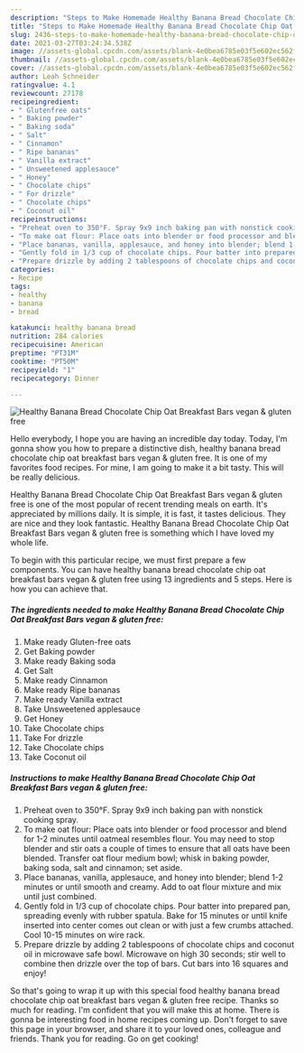 ```yaml
---
description: "Steps to Make Homemade Healthy Banana Bread Chocolate Chip Oat Breakfast Bars vegan &amp;amp; gluten free"
title: "Steps to Make Homemade Healthy Banana Bread Chocolate Chip Oat Breakfast Bars vegan &amp;amp; gluten free"
slug: 2436-steps-to-make-homemade-healthy-banana-bread-chocolate-chip-oat-breakfast-bars-vegan-and-amp-gluten-free
date: 2021-03-27T03:24:34.538Z
image: //assets-global.cpcdn.com/assets/blank-4e0bea6785e03f5e602ec562f230caae08da540cada707380b4fe1bbebba43da.png
thumbnail: //assets-global.cpcdn.com/assets/blank-4e0bea6785e03f5e602ec562f230caae08da540cada707380b4fe1bbebba43da.png
cover: //assets-global.cpcdn.com/assets/blank-4e0bea6785e03f5e602ec562f230caae08da540cada707380b4fe1bbebba43da.png
author: Leah Schneider
ratingvalue: 4.1
reviewcount: 27178
recipeingredient:
- " Glutenfree oats"
- " Baking powder"
- " Baking soda"
- " Salt"
- " Cinnamon"
- " Ripe bananas"
- " Vanilla extract"
- " Unsweetened applesauce"
- " Honey"
- " Chocolate chips"
- " For drizzle"
- " Chocolate chips"
- " Coconut oil"
recipeinstructions:
- "Preheat oven to 350°F. Spray 9x9 inch baking pan with nonstick cooking spray."
- "To make oat flour: Place oats into blender or food processor and blend for 1-2 minutes until oatmeal resembles flour. You may need to stop blender and stir oats a couple of times to ensure that all oats have been blended. Transfer oat flour medium bowl; whisk in baking powder, baking soda, salt and cinnamon; set aside."
- "Place bananas, vanilla, applesauce, and honey into blender; blend 1-2 minutes or until smooth and creamy. Add to oat flour mixture and mix until just combined."
- "Gently fold in 1/3 cup of chocolate chips. Pour batter into prepared pan, spreading evenly with rubber spatula. Bake for 15 minutes or until knife inserted into center comes out clean or with just a few crumbs attached. Cool 10-15 minutes on wire rack."
- "Prepare drizzle by adding 2 tablespoons of chocolate chips and coconut oil in microwave safe bowl. Microwave on high 30 seconds; stir well to combine then drizzle over the top of bars. Cut bars into 16 squares and enjoy!"
categories:
- Recipe
tags:
- healthy
- banana
- bread

katakunci: healthy banana bread 
nutrition: 284 calories
recipecuisine: American
preptime: "PT31M"
cooktime: "PT50M"
recipeyield: "1"
recipecategory: Dinner

---
```



![Healthy Banana Bread Chocolate Chip Oat Breakfast Bars vegan &amp; gluten free](//assets-global.cpcdn.com/assets/blank-4e0bea6785e03f5e602ec562f230caae08da540cada707380b4fe1bbebba43da.png)

Hello everybody, I hope you are having an incredible day today. Today, I'm gonna show you how to prepare a distinctive dish, healthy banana bread chocolate chip oat breakfast bars vegan &amp; gluten free. It is one of my favorites food recipes. For mine, I am going to make it a bit tasty. This will be really delicious.



Healthy Banana Bread Chocolate Chip Oat Breakfast Bars vegan &amp; gluten free is one of the most popular of recent trending meals on earth. It's appreciated by millions daily. It is simple, it is fast, it tastes delicious. They are nice and they look fantastic. Healthy Banana Bread Chocolate Chip Oat Breakfast Bars vegan &amp; gluten free is something which I have loved my whole life.


To begin with this particular recipe, we must first prepare a few components. You can have healthy banana bread chocolate chip oat breakfast bars vegan &amp; gluten free using 13 ingredients and 5 steps. Here is how you can achieve that.

<!--inarticleads1-->

##### The ingredients needed to make Healthy Banana Bread Chocolate Chip Oat Breakfast Bars vegan &amp; gluten free:

1. Make ready  Gluten-free oats
1. Get  Baking powder
1. Make ready  Baking soda
1. Get  Salt
1. Make ready  Cinnamon
1. Make ready  Ripe bananas
1. Make ready  Vanilla extract
1. Take  Unsweetened applesauce
1. Get  Honey
1. Take  Chocolate chips
1. Take  For drizzle
1. Take  Chocolate chips
1. Take  Coconut oil




<!--inarticleads2-->

##### Instructions to make Healthy Banana Bread Chocolate Chip Oat Breakfast Bars vegan &amp; gluten free:

1. Preheat oven to 350°F. Spray 9x9 inch baking pan with nonstick cooking spray.
1. To make oat flour: Place oats into blender or food processor and blend for 1-2 minutes until oatmeal resembles flour. You may need to stop blender and stir oats a couple of times to ensure that all oats have been blended. Transfer oat flour medium bowl; whisk in baking powder, baking soda, salt and cinnamon; set aside.
1. Place bananas, vanilla, applesauce, and honey into blender; blend 1-2 minutes or until smooth and creamy. Add to oat flour mixture and mix until just combined.
1. Gently fold in 1/3 cup of chocolate chips. Pour batter into prepared pan, spreading evenly with rubber spatula. Bake for 15 minutes or until knife inserted into center comes out clean or with just a few crumbs attached. Cool 10-15 minutes on wire rack.
1. Prepare drizzle by adding 2 tablespoons of chocolate chips and coconut oil in microwave safe bowl. Microwave on high 30 seconds; stir well to combine then drizzle over the top of bars. Cut bars into 16 squares and enjoy!




So that's going to wrap it up with this special food healthy banana bread chocolate chip oat breakfast bars vegan &amp; gluten free recipe. Thanks so much for reading. I'm confident that you will make this at home. There is gonna be interesting food in home recipes coming up. Don't forget to save this page in your browser, and share it to your loved ones, colleague and friends. Thank you for reading. Go on get cooking!
